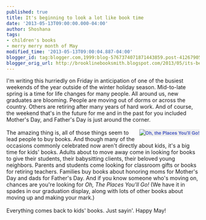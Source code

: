 ```yaml
---
published: true
title: It's beginning to look a lot like book time
date: '2013-05-13T09:00:00.000-04:00'
author: Shoshana
tags:
- children's books
- merry merry month of May
modified_time: '2013-05-13T09:00:04.887-04:00'
blogger_id: tag:blogger.com,1999:blog-5767374071871443859.post-4126790542846660111
blogger_orig_url: http://brooklinebooksmith.blogspot.com/2013/05/its-beginning-to-look-lot-like-book-time.html
---
```


I'm writing this hurriedly on Friday in anticipation of one of the busiest weekends of the year outside of the winter holiday season. Mid-to-late spring is a time for life changes for many people. All around us, new graduates are blooming. People are moving out of dorms or across the country. Others are retiring after many years of hard work. And of course, the weekend that's in the future for me and in the past for you included Mother's Day, and Father's Day is just around the corner.<br /><br /><a href="http://www.brooklinebooksmith-shop.com/book/v/9780679805274" style="background-color: #eeeeee; clear: right; color: #4b5cc3; float: right; font-family: 'Helvetica neue', Helvetica, Arial, Verdana, sans-serif; font-size: 12px; font-weight: bold; line-height: 18px; margin-bottom: 1em; margin-left: 1em; text-align: center; text-decoration: none;"><img src="http://images.booksense.com/images/books/274/805/FC9780679805274.JPG" style="border: 0px;" title="Oh, the Places You'll Go!" /></a>The amazing thing is, all of those things seem to lead people to buy books. And though many of the occasions commonly celebrated now aren't directly about kids, it's a big time for kids' books. Adults about to move away come in looking for books to give their students, their babysitting clients, their beloved young neighbors. Parents and students come looking for classroom gifts or books for retiring teachers. Families buy books about honoring moms for Mother's Day and dads for Father's Day. And if you know someone who's moving on, chances are you're looking for <i>Oh, The Places You'll Go!</i>&nbsp;(We have it in spades in our graduation display, along with lots of other books about moving up and making your mark.)<br /><br />Everything comes back to kids' books. Just sayin'. Happy May!<br /><br /><br />